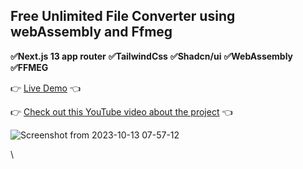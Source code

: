 ## Free Unlimited File Converter using webAssembly and Ffmeg

**✅Next.js 13 app router**
**✅TailwindCss**
**✅Shadcn/ui**
**✅WebAssembly**
**✅FFMEG**

👉 [Live Demo](https://filecov.vercel.app/) 👈

👉 [Check out this YouTube video about the project](https://youtu.be/ypYw6Cm6cUk) 👈

![Screenshot from 2023-10-13 07-57-12](https://github.com/sunilsinghrana/filecov/assets/90997981/16e42801-bcb3-492b-bf74-9b1d9983acf2)


\

